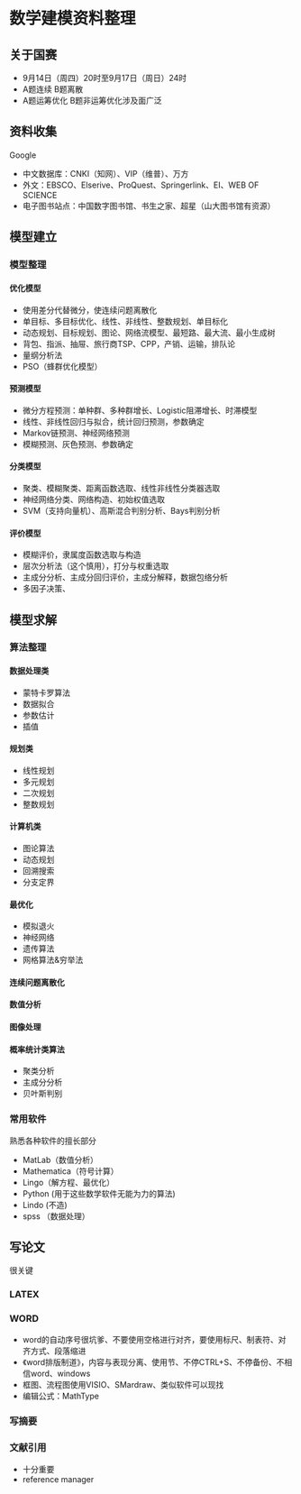 # 数学建模资料整理
## 关于国赛
+ 9月14日（周四）20时至9月17日（周日）24时
+ A题连续 B题离散
+ A题运筹优化 B题非运筹优化涉及面广泛
## 资料收集
####
Google
+ 中文数据库：CNKI（知网）、VIP（维普）、万方
+ 外文：EBSCO、Elserive、ProQuest、Springerlink、EI、WEB OF SCIENCE
+ 电子图书站点：中国数字图书馆、书生之家、超星（山大图书馆有资源）
## 模型建立
### 模型整理
#### 优化模型
+ 使用差分代替微分，使连续问题离散化
+ 单目标、多目标优化、线性、非线性、整数规划、单目标化
+ 动态规划、目标规划、图论、网络流模型、最短路、最大流、最小生成树
+ 背包、指派、抽屉、旅行商TSP、CPP，产销、运输，排队论
+ 量纲分析法
+ PSO（蜂群优化模型）
#### 预测模型
+ 微分方程预测：单种群、多种群增长、Logistic阻滞增长、时滞模型 
+ 线性、非线性回归与拟合，统计回归预测，参数确定
+ Markov链预测、神经网络预测
+ 模糊预测、灰色预测、参数确定
#### 分类模型
+ 聚类、模糊聚类、距离函数选取、线性非线性分类器选取
+ 神经网络分类、网络构造、初始权值选取
+ SVM（支持向量机）、高斯混合判别分析、Bays判别分析
#### 评价模型
+ 模糊评价，隶属度函数选取与构造
+ 层次分析法（这个慎用），打分与权重选取
+ 主成分分析、主成分回归评价，主成分解释，数据包络分析
+ 多因子决策、
## 模型求解
### 算法整理 
#### 数据处理类
+ 蒙特卡罗算法 
+ 数据拟合
+ 参数估计
+ 插值
#### 规划类
+ 线性规划
+ 多元规划
+ 二次规划
+ 整数规划
#### 计算机类
+ 图论算法
+ 动态规划
+ 回溯搜索
+ 分支定界
#### 最优化
+ 模拟退火
+ 神经网络
+ 遗传算法
+ 网格算法&穷举法
#### 连续问题离散化
#### 数值分析
#### 图像处理
#### 概率统计类算法
+ 聚类分析
+ 主成分分析
+ 贝叶斯判别

### 常用软件
熟悉各种软件的擅长部分
+ MatLab（数值分析）
+ Mathematica（符号计算）
+ Lingo（解方程、最优化）
+ Python (用于这些数学软件无能为力的算法)
+ Lindo (不造)
+ spss （数据处理）
## 写论文
很关键
### LATEX
### WORD
+ word的自动序号很坑爹、不要使用空格进行对齐，要使用标尺、制表符、对齐方式、段落缩进
+ 《word排版制道》，内容与表现分离、使用节、不停CTRL+S、不停备份、不相信word、windows
+ 框图、流程图使用VISIO、SMardraw、类似软件可以现找
+ 编辑公式：MathType
### 写摘要
### 文献引用
+ 十分重要
+ reference manager


